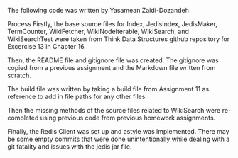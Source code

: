 
The following code was written by Yasamean Zaidi-Dozandeh

Process
Firstly, the base source files for Index, JedisIndex, JedisMaker, TermCounter, WikiFetcher, WikiNodeIterable, WikiSearch,
and WikiSearchTest were taken from Think Data Structures github repository for Excercise 13 in Chapter 16. 

Then, the README file and gitignore file was created. The gitignore was copied from a previous assignment and the Markdown file 
written from scratch. 

The build file was written by taking a build file from Assignment 11 as reference to add in file paths for any other files. 

Then the missing methods of the source files related to WikiSearch were re-completed using previous code from previous homework assignments. 

Finally, the Redis Client was set up and astyle was implemented. There may be some empty commits that were done unintentionally while dealing with a git fatality and issues with the jedis jar file. 


